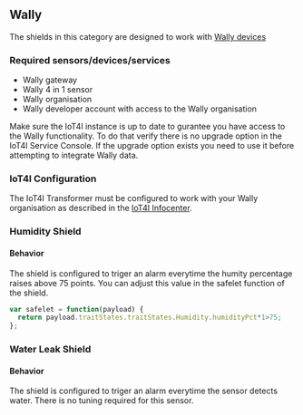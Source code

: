 ## Wally
The shields in this category are designed to work with [Wally devices](https://www.wallyhome.com/)



### Required sensors/devices/services
- Wally gateway
- Wally 4 in 1 sensor
- Wally organisation
- Wally developer account with access to the Wally organisation

Make sure the IoT4I instance is up to date to gurantee you have access to the Wally functionality. To do that verify there is no upgrade option in the IoT4I Service Console. If the upgrade option exists you need to use it before attempting to integrate Wally data.

### IoT4I Configuration
The IoT4I Transformer must be configured to work with your Wally organisation as described in the [IoT4I Infocenter](https://console.ng.bluemix.net/docs/services/IotInsurance/iotinsurance_wally_integration.html#wallysupport).

### Humidity Shield

#### Behavior
The shield is configured to triger an alarm everytime the humity percentage raises above 75 points. You can adjust this value in the safelet function of the shield.

```JavaScript
var safelet = function(payload) {
  return payload.traitStates.traitStates.Humidity.humidityPct*1>75;
};
```

### Water Leak Shield

#### Behavior
The shield is configured to triger an alarm everytime the sensor detects water. There is no tuning required for this sensor.
